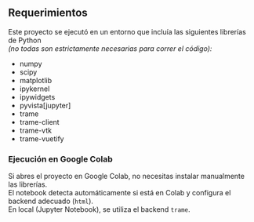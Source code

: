 ## Requerimientos

Este proyecto se ejecutó en un entorno que incluía las siguientes librerías de Python  
*(no todas son estrictamente necesarias para correr el código):*

- numpy  
- scipy  
- matplotlib  
- ipykernel  
- ipywidgets  
- pyvista[jupyter]  
- trame  
- trame-client  
- trame-vtk  
- trame-vuetify

### Ejecución en Google Colab
Si abres el proyecto en Google Colab, no necesitas instalar manualmente las librerías.  
El notebook detecta automáticamente si está en Colab y configura el backend adecuado (`html`).  
En local (Jupyter Notebook), se utiliza el backend `trame`.
